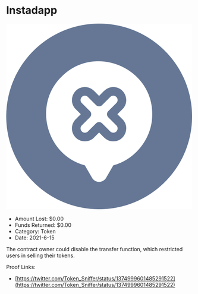 # Instadapp
![Instadapp](/rektimages/Instadapp.png)
- Amount Lost: $0.00
- Funds Returned: $0.00
- Category: Token
- Date: 2021-6-15

The contract owner could disable the transfer function, which restricted users in selling their tokens.  
  



Proof Links:
- [https://twitter.com/Token_Sniffer/status/1374999601485291522](https://twitter.com/Token_Sniffer/status/1374999601485291522)


